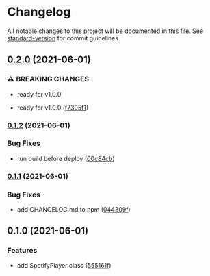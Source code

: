 # Changelog

All notable changes to this project will be documented in this file. See [standard-version](https://github.com/conventional-changelog/standard-version) for commit guidelines.

## [0.2.0](https://github.com/Symbitic/spotify-web-playback/compare/v0.1.2...v0.2.0) (2021-06-01)


### ⚠ BREAKING CHANGES

* ready for v1.0.0

* ready for v1.0.0 ([f7305f1](https://github.com/Symbitic/spotify-web-playback/commit/f7305f16e4cc5dbbfd65a8fb2de09fbe1f783038))

### [0.1.2](https://github.com/Symbitic/spotify-web-playback/compare/v0.1.1...v0.1.2) (2021-06-01)


### Bug Fixes

* run build before deploy ([00c84cb](https://github.com/Symbitic/spotify-web-playback/commit/00c84cbcd13629b5342d3fe654835d682e33af12))

### [0.1.1](https://github.com/Symbitic/spotify-web-playback/compare/v0.1.0...v0.1.1) (2021-06-01)


### Bug Fixes

* add CHANGELOG.md to npm ([044309f](https://github.com/Symbitic/spotify-web-playback/commit/044309f4b352d7fc24d900cb0a5278326b6112af))

## 0.1.0 (2021-06-01)


### Features

* add SpotifyPlayer class ([555161f](https://github.com/Symbitic/spotify-web-playback/commit/555161f13e3474694a284e2bf0ecf741dedd97a3))
